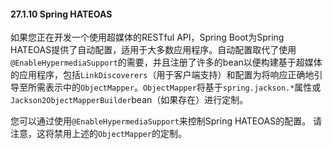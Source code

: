 #### 27.1.10 Spring HATEOAS

如果您正在开发一个使用超媒体的RESTful API，Spring Boot为Spring HATEOAS提供了自动配置，适用于大多数应用程序。自动配置取代了使用`@EnableHypermediaSupport`的需要，并且注册了许多的bean以便构建基于超媒体的应用程序，包括`LinkDiscoverers`（用于客户端支持）和配置为将响应正确地引导至所需表示中的`ObjectMapper`。`ObjectMapper`将基于`spring.jackson.*`属性或`Jackson2ObjectMapperBuilder`bean（如果存在）进行定制。

您可以通过使用`@EnableHypermediaSupport`来控制Spring HATEOAS的配置。 请注意，这将禁用上述的`ObjectMapper`的定制。
